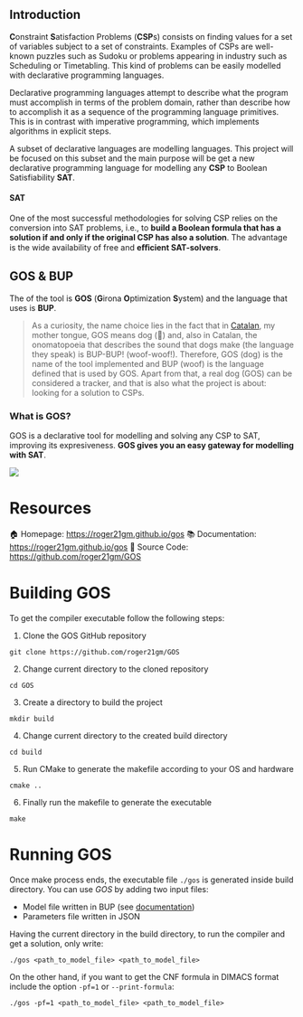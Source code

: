 ## Introduction

**C**onstraint **S**atisfaction Problems \(**CSP**s\) consists on finding values for a set of variables subject to a set of constraints. Examples of CSPs are well-known puzzles such as Sudoku or problems appearing in industry such as Scheduling or Timetabling. This kind of problems can be easily modelled with declarative programming languages.

Declarative programming languages attempt to describe what the program must accomplish in terms of the problem domain, rather than describe how to accomplish it as a sequence of the programming language primitives. This is in contrast with imperative programming, which implements algorithms in explicit steps.

A subset of declarative languages are modelling languages. This project will be focused on this subset and the main purpose will be get a new declarative programming language for modelling any **CSP** to Boolean Satisfiability **SAT**.

#### SAT

One of the most successful methodologies for solving CSP relies on the conversion into SAT problems, i.e., to **build a Boolean formula that has a solution if and only if the original CSP has also a solution**. The advantage is the wide availability of free and **eﬀicient SAT-solvers**.

## GOS & BUP

The of the tool is **GOS** \(**G**irona **O**ptimization **S**ystem\) and the language that uses is **BUP**.

> As a curiosity, the name choice lies in the fact that in [Catalan](https://en.wikipedia.org/wiki/Catalan_language), my mother tongue, GOS means dog (:dog:) and, also in Catalan, the onomatopoeia that describes the sound that dogs make \(the language they speak\) is BUP-BUP! \(woof-woof!\). Therefore, GOS \(dog\) is the name of the tool implemented and BUP \(woof\) is the language defined that is used by GOS. Apart from that, a real dog \(GOS\) can be considered a tracker, and that is also what the project is about: looking for a solution to CSPs.

### What is GOS?

GOS is a declarative tool for modelling and solving any CSP to SAT, improving its expresiveness. **GOS gives you an easy gateway for modelling with SAT**.

![](https://i.imgur.com/orO0kZ8.jpg)

# Resources

:house: Homepage: https://roger21gm.github.io/gos
:books: Documentation: https://roger21gm.github.io/gos
:file_folder: Source Code: https://github.com/roger21gm/GOS

# Building GOS

To get the compiler executable follow the following steps:

1. Clone the GOS GitHub repository
```
git clone https://github.com/roger21gm/GOS
```
2. Change current directory to the cloned repository
```
cd GOS
```
3. Create a directory to build the project
```
mkdir build
```
4. Change current directory to the created build directory
```
cd build
```
5. Run CMake to generate the makefile according to your OS and hardware
```
cmake ..
```
6. Finally run the makefile to generate the executable
```
make
```

# Running GOS

Once make process ends, the executable file `./gos` is generated inside build directory. You can use *GOS* by adding two input files:
- Model file written in BUP (see [documentation](https://roger21gm.github.io/gos))
- Parameters file written in JSON 

Having the current directory in the build directory, to run the compiler and get a solution, only write:
```
./gos <path_to_model_file> <path_to_model_file>
```

On the other hand, if you want to get the CNF formula in DIMACS format include the option `-pf=1` or `--print-formula`:
```
./gos -pf=1 <path_to_model_file> <path_to_model_file>
```
